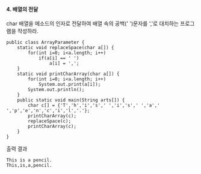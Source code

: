 #### 4. 배열의 전달
char 배열을 메소드의 인자로 전달하여 배열 속의 공백(' ')문자를 ','로 대치하는 프로그램을 작성하라.
```
public class ArrayParameter {
	static void replaceSpace(char a[]) {
		for(int i=0; i<a.length; i++)
			if(a[i] == ' ')
				a[i] = ',';
	}
	static void printCharArray(char a[]) {
		for(int i=0; i<a.length; i++)
			System.out.print(a[i]);
		System.out.println();
	}
	public static void main(String arts[]) {
		char c[] = {'T','h','i','s',' ','i','s',' ','a',' ','p','e','n','c','i','l','.'};
		printCharArray(c);
		replaceSpace(c);
		printCharArray(c);
	}
}
```
출력 결과
```
This is a pencil.
This,is,a,pencil.
```

